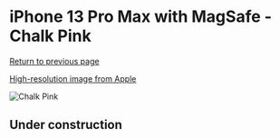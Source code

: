 # iPhone 13 Pro Max with MagSafe - Chalk Pink

[Return to previous page](/iphone_13)

[High-resolution image from Apple](https://store.storeimages.cdn-apple.com/8756/as-images.apple.com/is/MM2R3?wid=4500&hei=4500&fmt=png)

<div style="width: 500px"><img src="/almost_uncompressed/MM2R3.webp" alt="Chalk Pink"></div>

## Under construction
